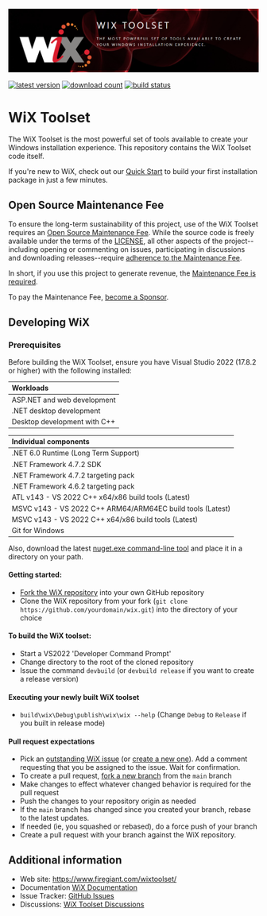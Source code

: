 ![The WiX Toolset Logo](https://github.com/wixtoolset/.github/raw/master/profile/images/readme-header.png)

[![latest version](https://img.shields.io/nuget/vpre/wix)](https://www.nuget.org/packages/wix)
[![download count](https://img.shields.io/nuget/dt/wix)](https://www.nuget.org/stats/packages/WiX?groupby=Version)
[![build status](https://img.shields.io/github/actions/workflow/status/wixtoolset/wix/build.yml?branch=main)](https://github.com/wixtoolset/wix/actions/workflows/build.yml?query=branch%3Amain)

# WiX Toolset

The WiX Toolset is the most powerful set of tools available to create your Windows installation experience. This repository contains the WiX Toolset code itself.

If you're new to WiX, check out our [Quick Start](https://docs.firegiant.com/quick-start/) to build your first installation package in just a few minutes.


## Open Source Maintenance Fee

To ensure the long-term sustainability of this project, use of the WiX Toolset requires an [Open Source Maintenance Fee](https://opensourcemaintenancefee.org). While the source code is freely available under the terms of the [LICENSE](./LICENSE.TXT), all other aspects of the project--including opening or commenting on issues, participating in discussions and downloading releases--require [adherence to the Maintenance Fee](./OSMFEULA.txt).

In short, if you use this project to generate revenue, the [Maintenance Fee is required](./OSMFEULA.txt).

To pay the Maintenance Fee, [become a Sponsor](https://github.com/sponsors/wixtoolset).


## Developing WiX

### Prerequisites

Before building the WiX Toolset, ensure you have Visual Studio 2022 (17.8.2 or higher) with the following installed:

| Workloads |
| :-------- |
| ASP.NET and web development |
| .NET desktop development |
| Desktop development with C++ |

| Individual components |
| :-------------------- |
| .NET 6.0 Runtime (Long Term Support) |
| .NET Framework 4.7.2 SDK |
| .NET Framework 4.7.2 targeting pack |
| .NET Framework 4.6.2 targeting pack |
| ATL v143 - VS 2022 C++ x64/x86 build tools (Latest) |
| MSVC v143 - VS 2022 C++ ARM64/ARM64EC build tools (Latest) |
| MSVC v143 - VS 2022 C++ x64/x86 build tools (Latest) |
| Git for Windows |

Also, download the latest [nuget.exe command-line tool](https://www.nuget.org/downloads) and place it in a directory on your path.

#### Getting started:

* [Fork the WiX repository](https://github.com/wixtoolset/wix/fork)
 into your own GitHub repository
* Clone the WiX repository from your fork (`git clone https://github.com/yourdomain/wix.git`)
 into the directory of your choice

#### To build the WiX toolset:

 * Start a VS2022 'Developer Command Prompt'
 * Change directory to the root of the cloned repository
 * Issue the command `devbuild` (or `devbuild release` if you want to create a release version)

#### Executing your newly built WiX toolset

 * `build\wix\Debug\publish\wix\wix --help` (Change `Debug` to `Release` if you built in release mode)

#### Pull request expectations

 * Pick an [outstanding WiX issue](https://github.com/wixtoolset/issues/issues?q=is%3Aissue+is%3Aopen+label%3A%22up+for+grabs%22) (or [create a new one](https://github.com/wixtoolset/issues/issues/new/choose)). Add a comment requesting that you be assigned to the issue. Wait for confirmation.
 * To create a pull request, [fork a new branch](https://github.com/wixtoolset/wix/fork) from the `main` branch
 * Make changes to effect whatever changed behavior is required for the pull request
 * Push the changes to your repository origin as needed
 * If the `main` branch has changed since you created your branch, rebase to the latest updates.
 * If needed (ie, you squashed or rebased), do a force push of your branch
 * Create a pull request with your branch against the WiX repository.

## Additional information

* Web site: https://www.firegiant.com/wixtoolset/
* Documentation [WiX Documentation](https://docs.firegiant.com/wixtoolset/)
* Issue Tracker: [GitHub Issues](https://github.com/wixtoolset/issues/issues)
* Discussions: [WiX Toolset Discussions](https://github.com/orgs/wixtoolset/discussions)
